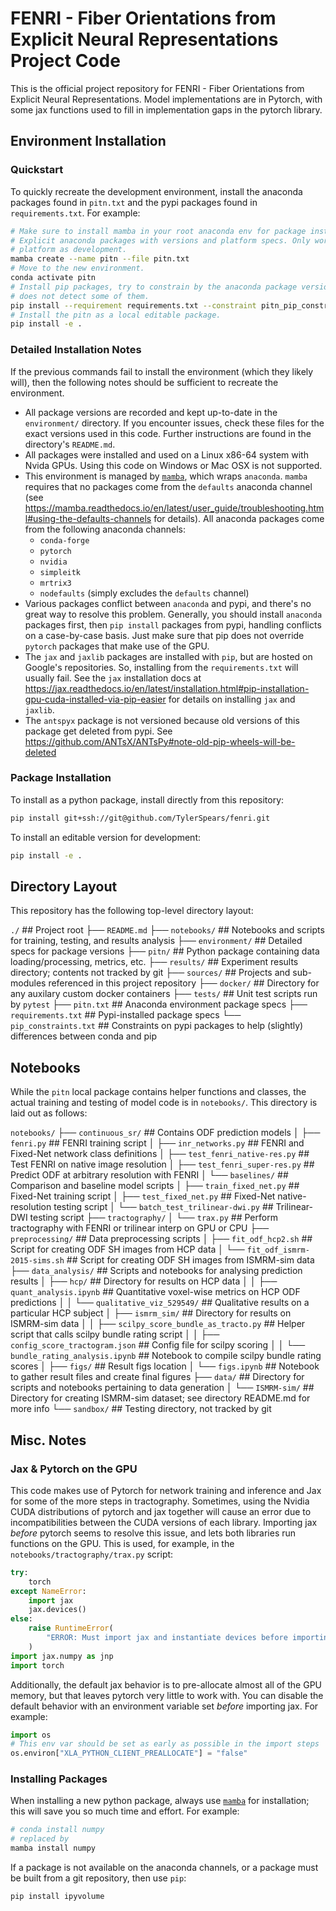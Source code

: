 # FENRI - Fiber Orientations from Explicit Neural Representations Project Code

This is the official project repository for FENRI - Fiber Orientations from Explicit Neural Representations. Model implementations are in Pytorch, with some jax functions used to fill in implementation gaps in the pytorch library.

## Environment Installation

### Quickstart

To quickly recreate the development environment, install the anaconda packages found in
`pitn.txt` and the pypi packages found in `requirements.txt`. For example:

```bash
# Make sure to install mamba in your root anaconda env for package installation.
# Explicit anaconda packages with versions and platform specs. Only works on the same
# platform as development.
mamba create --name pitn --file pitn.txt
# Move to the new environment.
conda activate pitn
# Install pip packages, try to constrain by the anaconda package versions, even if pip
# does not detect some of them.
pip install --requirement requirements.txt --constraint pitn_pip_constraints.txt
# Install the pitn as a local editable package.
pip install -e .
```

### Detailed Installation Notes

If the previous commands fail to install the environment (which they likely will), then
the following notes should be sufficient to recreate the environment.

* All package versions are recorded and kept up-to-date in the `environment/` directory. If you encounter issues, check these files for the exact versions used in this code. Further instructions are found in the directory's `README.md`.
* All packages were installed and used on a Linux x86-64 system with Nvida GPUs. Using this code on Windows or Mac OSX is not supported.
* This environment is managed by [`mamba`](https://github.com/mamba-org/mamba), which wraps `anaconda`. `mamba` requires that no packages come from the `defaults` anaconda channel (see <https://mamba.readthedocs.io/en/latest/user_guide/troubleshooting.html#using-the-defaults-channels> for details). All anaconda packages come from the following anaconda channels:
  * `conda-forge`
  * `pytorch`
  * `nvidia`
  * `simpleitk`
  * `mrtrix3`
  * `nodefaults` (simply excludes the `defaults` channel)
* Various packages conflict between `anaconda` and pypi, and there's no great way to resolve this problem. Generally, you should install `anaconda` packages first, then `pip install` packages from pypi, handling conflicts on a case-by-case basis. Just make sure that pip does not override `pytorch` packages that make use of the GPU.
* The `jax` and `jaxlib` packages are installed with `pip`, but are hosted on Google's repositories. So, installing from the `requirements.txt` will usually fail. See the `jax` installation docs at <https://jax.readthedocs.io/en/latest/installation.html#pip-installation-gpu-cuda-installed-via-pip-easier> for details on installing `jax` and `jaxlib`.
* The `antspyx` package is not versioned because old versions of this package get deleted from pypi. See <https://github.com/ANTsX/ANTsPy#note-old-pip-wheels-will-be-deleted>

### Package Installation

To install as a python package, install directly from this repository:

```bash
pip install git+ssh://git@github.com/TylerSpears/fenri.git
```

To install an editable version for development:

```bash
pip install -e .
```

## Directory Layout

This repository has the following top-level directory layout:

`./` ## Project root
├── `README.md`
├── `notebooks/` ## Notebooks and scripts for training, testing, and results analysis
├── `environment/` ## Detailed specs for package versions
├── `pitn/` ## Python package containing data loading/processing, metrics, etc.
├── `results/` ## Experiment results directory; contents not tracked by git
├── `sources/` ## Projects and sub-modules referenced in this project repository
├── `docker/` ## Directory for any auxilary custom docker containers
├── `tests/` ## Unit test scripts run by `pytest`
├── `pitn.txt` ## Anaconda environment package specs
├── `requirements.txt` ## Pypi-installed package specs
└── `pip_constraints.txt` ## Constraints on pypi packages to help (slightly) differences between conda and pip

## Notebooks

While the `pitn` local package contains helper functions and classes, the actual training and testing of model code is in `notebooks/`. This directory is laid out as follows:

`notebooks/`
├── `continuous_sr/` ## Contains ODF prediction models
│   ├── `fenri.py` ## FENRI training script
│   ├── `inr_networks.py` ## FENRI and Fixed-Net network class definitions
│   ├── `test_fenri_native-res.py` ## Test FENRI on native image resolution
│   ├── `test_fenri_super-res.py` ## Predict ODF at arbitrary resolution with FENRI
│   └── `baselines/` ## Comparison and baseline model scripts
│       ├── `train_fixed_net.py` ## Fixed-Net training script
│       ├── `test_fixed_net.py` ## Fixed-Net native-resolution testing script
│       └── `batch_test_trilinear-dwi.py` ## Trilinear-DWI testing script
├── `tractography/`
│   └── `trax.py` ## Perform tractography with FENRI or trilinear interp on GPU or CPU
├── `preprocessing/` ## Data preprocessing scripts
│   ├── `fit_odf_hcp2.sh` ## Script for creating ODF SH images from HCP data
│   └── `fit_odf_ismrm-2015-sims.sh` ## Script for creating ODF SH images from ISMRM-sim data
├── `data_analysis/` ## Scripts and notebooks for analysing prediction results
│   ├── `hcp/` ## Directory for results on HCP data
│   │   ├── `quant_analysis.ipynb` ## Quantitative voxel-wise metrics on HCP ODF predictions
│   │   └── `qualitative_viz_529549/` ## Qualitative results on a particular HCP subject
│   ├── `ismrm_sim/` ## Directory for results on ISMRM-sim data
│   │   ├── `scilpy_score_bundle_as_tracto.py` ## Helper script that calls scilpy bundle rating script
│   │   ├── `config_score_tractogram.json` ## Config file for scilpy scoring
│   │   └── `bundle_rating_analysis.ipynb` ## Notebook to compile scilpy bundle rating scores
│   ├── `figs/` ## Result figs location
│   └── `figs.ipynb` ## Notebook to gather result files and create final figures
├── `data/` ## Directory for scripts and notebooks pertaining to data generation
│   └── `ISMRM-sim/` ## Directory for creating ISMRM-sim dataset; see directory README.md for more info
└── `sandbox/` ## Testing directory, not tracked by git

## Misc. Notes

### Jax & Pytorch on the GPU

This code makes use of Pytorch for network training and inference and Jax for some of the more steps in tractography. Sometimes, using the Nvidia CUDA distributions of pytorch and jax together will cause an error due to incompatibilities between the CUDA versions of each library. Importing jax *before* pytorch seems to resolve this issue, and lets both libraries run functions on the GPU. This is used, for example, in the `notebooks/tractography/trax.py` script:

```python
try:
    torch
except NameError:
    import jax
    jax.devices()
else:
    raise RuntimeError(
        "ERROR: Must import jax and instantiate devices before importing pytorch"
    )
import jax.numpy as jnp
import torch
```

Additionally, the default jax behavior is to pre-allocate almost all of the GPU memory, but that leaves pytorch very little to work with. You can disable the default behavior with an environment variable set *before* importing jax. For example:

```python
import os
# This env var should be set as early as possible in the import steps
os.environ["XLA_PYTHON_CLIENT_PREALLOCATE"] = "false"
```

### Installing Packages

When installing a new python package, always use [`mamba`](https://github.com/mamba-org/mamba)
for installation; this will save you so much time and effort. For example:

```bash
# conda install numpy
# replaced by
mamba install numpy
```

If a package is not available on the anaconda channels, or a package must be built from
a git repository, then use `pip`:

```bash
pip install ipyvolume
```
